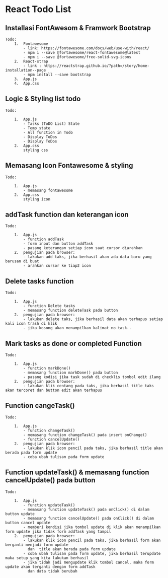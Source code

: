 # React Todo List

## Installasi FontAwesom & Framwork Bootstrap

    Todo:
        1.  Fontawesome
            - link: https://fontawesome.com/docs/web/use-with/react/
            - npm i --save @fortawesome/react-fontawesome@latest
            - npm i --save @fortawesome/free-solid-svg-icons
        2.  React-strap
            - link : https://reactstrap.github.io/?path=/story/home-installation--page
            - npm install --save bootstrap
        3.  App.js
        4.  App.css

## Logic & Styling list todo

    Todo:

        1.  App.js
            - Tasks (ToDO List) State
            - Temp state
            - All function in Todo
            - Display ToDos
            - Display ToDos
        2.  App.css
            styling css

## Memasang Icon Fontawesome & styling

    Todo:

        1.  App.js
            - memasang fontawesome
        2.  App.css
            styling icon

## addTask function dan keterangan icon

    Todo:

        1.  App.js
            - function addTask
            - form input dan button addTask
            - pasang keterangan setiap icon saat cursor diarahkan
        2.  pengujian pada browser:
            - lakukan add taks, jika berhasil akan ada data baru yang barusan di buat
            - arahkan cursor ke tiap2 icon

## Delete tasks function

    Todo:

        1.  App.js
            - function Delete tasks
            - memasang function deleteTask pada button
        2.  pengujian pada browser:
            - lakukan delete taks, jika berhasil data akan terhapus setiap kali icon trash di klik
            - jika kosong akan menampilkan kalimat no task..

## Mark tasks as done or completed Function

    Todo:

        1.  App.js
            - function markDone()
            - memasang function markDone() pada button
            - pasang kodisi jika task sudah di checklis tombol edit ilang
        2.  pengujian pada browser:
            - lakukan klik centang pada taks, jika berhasil title taks akan tercoret dan button edit akan terhapus

## Function cangeTask()

    Todo:

        1.  App.js
            - function changeTask()
            - memasang function changeTask() pada insert onChange()
            - function cancelUpdate()
        2.  pengujian pada browser:
            - lakukan klik icon pencil pada taks, jika berhasil title akan berada pada form update
            - coba ubah tulisan pada form update

## Function updateTask() & memasang function cancelUpdate() pada button

    Todo:

        1.  App.js
            - function updateTask()
            - memasang function updateTask() pada onClick() di dalam button update
            - memasang function cancelUpdate() pada onClick() di dalam button cancel update
            - memberi kondisi jika tombol update di klik akan menampilkan form update jika tidak form addTask yang tampil
        2.  pengujian pada browser:
            - lakukan klik icon pencil pada taks, jika berhasil form akan berganti menjadi form update
              dan  title akan berada pada form update
            - coba ubah tulisan pada form update, jika berhasil terupdate maka setup yang kita lakukan berhasil
            - jika tidak jadi mengupdate klik tombol cancel, maka form update akan terganti dengan form addTask
              dan data tidak berubah
